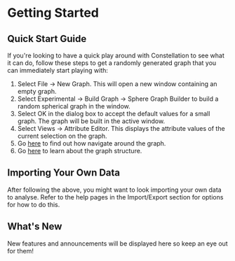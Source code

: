 # Getting Started

## Quick Start Guide

If you're looking to have a quick play around with Constellation to see
what it can do, follow these steps to get a randomly generated graph
that you can immediately start playing with:

1.  Select File -> New Graph. This will open a new window containing an
    empty graph.
2.  Select Experimental -> Build Graph -> Sphere Graph Builder to build
    a random spherical graph in the window.
3.  Select OK in the dialog box to accept the default values for a small
    graph. The graph will be built in the active window.
4.  Select Views -> Attribute Editor. This displays the attribute values
    of the current selection on the graph.
5.  Go
    [here](../ext/docs/CoreFunctionality/src/au/gov/asd/tac/constellation/functionality/the-graph-window.md)
    to find out how navigate around the graph.
6.  Go
    [here](../ext/docs/CoreGraphFramework/src/au/gov/asd/tac/constellation/graph/graph-model.md)
    to learn about the graph structure.

## Importing Your Own Data

After following the above, you might want to look importing your own
data to analyse. Refer to the help pages in the Import/Export section
for options for how to do this.

## What's New

New features and announcements will be displayed here so keep an eye out
for them!
